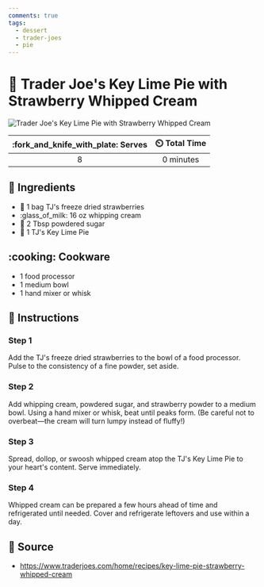 ```yaml
---
comments: true
tags:
  - dessert
  - trader-joes
  - pie
---
```

# :pie: Trader Joe's Key Lime Pie with Strawberry Whipped Cream

![Trader Joe's Key Lime Pie with Strawberry Whipped Cream](../../assets/images/trader-joe's-key-lime-pie-with-strawberry-whipped-cream.png)

| :fork_and_knife_with_plate: Serves | :timer_clock: Total Time |
|:----------------------------------:|:-----------------------: |
| 8 | 0 minutes |

## :salt: Ingredients

- :strawberry: 1 bag TJ's freeze dried strawberries
- :glass_of_milk: 16 oz whipping cream
- :candy: 2 Tbsp powdered sugar
- :pie: 1 TJ's Key Lime Pie

## :cooking: Cookware

- 1 food processor
- 1 medium bowl
- 1 hand mixer or whisk

## :pencil: Instructions

### Step 1

Add the TJ's freeze dried strawberries to the bowl of a food processor. Pulse to the consistency of a fine powder, set
aside.

### Step 2

Add whipping cream, powdered sugar, and strawberry powder to a medium bowl. Using a hand mixer or whisk, beat until
peaks form. (Be careful not to overbeat—the cream will turn lumpy instead of fluffy!)

### Step 3

Spread, dollop, or swoosh whipped cream atop the TJ's Key Lime Pie to your heart's content. Serve immediately.

### Step 4

Whipped cream can be prepared a few hours ahead of time and refrigerated until needed. Cover and refrigerate leftovers
and use within a day.

## :link: Source

- <https://www.traderjoes.com/home/recipes/key-lime-pie-strawberry-whipped-cream>
